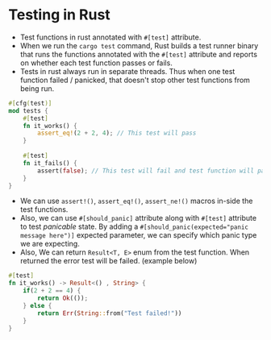  # Testing in Rust

 - Test functions in rust annotated with `#[test]` attribute. 
 - When we run the `cargo test` command, Rust builds a test runner binary that runs the functions annotated with the `#[test]` attribute and reports on whether each test function passes or fails.
 - Tests in rust always run in separate threads. Thus when one test function failed / panicked, that doesn't stop other test functions from being run. 

```rust
#[cfg(test)]
mod tests {
	#[test]
	fn it_works() {
		assert_eq!(2 + 2, 4); // This test will pass
	}
	
	#[test]
	fn it_fails() {
		assert(false); // This test will fail and test function will panic
	}
}
```

 - We can use `assert!()`, `assert_eq!()`, `assert_ne!()` macros in-side the test functions. 
 - Also, we can use `#[should_panic]` attribute along with `#[test]` attribute to test _panicable_ state. By adding a `#[should_panic(expected="panic message here")]` expected parameter, we can specify which panic type we are expecting. 
 - Also, We can return `Result<T, E>` enum from the test function. When returned the error test will be failed. (example below)


```rust
#[test]
fn it_works() -> Result<() , String> {
	if(2 + 2 == 4) {
		return Ok(());
	} else {
		return Err(String::from("Test failed!"))
	}
}
``` 
